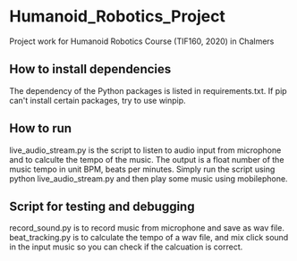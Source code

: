 # Humanoid_Robotics_Project
Project work for Humanoid Robotics Course (TIF160, 2020) in Chalmers

## How to install dependencies
The dependency of the Python packages is listed in requirements.txt. If pip can't install certain packages, try to use winpip.

## How to run
live_audio_stream.py is the script to listen to audio input from microphone and to calculte the tempo of the music. The output is a float number of the music tempo in unit BPM, beats per minutes.
Simply run the script using python live_audio_stream.py and then play some music using mobilephone.

## Script for testing and debugging
record_sound.py is to record music from microphone and save as wav file.
beat_tracking.py is to calculate the tempo of a wav file, and mix click sound in the input music so you can check if the calcuation is correct.